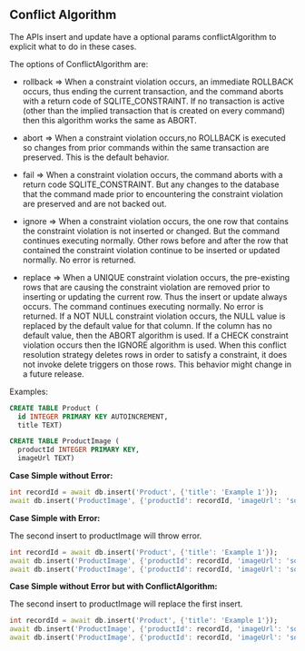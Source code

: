 ## Conflict Algorithm

The APIs insert and update have a optional params conflictAlgorithm to explicit what to do in these
cases.

The options of ConflictAlgorithm are:

* rollback => When a constraint violation occurs, an immediate ROLLBACK occurs, thus ending the
  current transaction, and the command aborts with a return code of SQLITE_CONSTRAINT. If no
  transaction is active (other than the implied transaction that is created on every command) then
  this algorithm works the same as ABORT.

* abort => When a constraint violation occurs,no ROLLBACK is executed so changes from prior commands
  within the same transaction are preserved. This is the default behavior.

* fail => When a constraint violation occurs, the command aborts with a return code
  SQLITE_CONSTRAINT. But any changes to the database that the command made prior to encountering the
  constraint violation are preserved and are not backed out.

* ignore => When a constraint violation occurs, the one row that contains the constraint violation
  is not inserted or changed. But the command continues executing normally. Other rows before and
  after the row that contained the constraint violation continue to be inserted or updated normally.
  No error is returned.

* replace => When a UNIQUE constraint violation occurs, the pre-existing rows that are causing the
  constraint violation are removed prior to inserting or updating the current row. Thus the insert
  or update always occurs. The command continues executing normally. No error is returned. If a NOT
  NULL constraint violation occurs, the NULL value is replaced by the default value for that column.
  If the column has no default value, then the ABORT algorithm is used. If a CHECK constraint
  violation occurs then the IGNORE algorithm is used. When this conflict resolution strategy deletes
  rows in order to satisfy a constraint, it does not invoke delete triggers on those rows. This
  behavior might change in a future release.

Examples:

```sql
CREATE TABLE Product (
  id INTEGER PRIMARY KEY AUTOINCREMENT,
  title TEXT)
```

```sql
CREATE TABLE ProductImage (
  productId INTEGER PRIMARY KEY,
  imageUrl TEXT)
```

**Case Simple without Error:**

```dart
int recordId = await db.insert('Product', {'title': 'Example 1'});
await db.insert('ProductImage', {'productId': recordId, 'imageUrl': 'someUrlHere'});

```

**Case Simple with Error:**

The second insert to productImage will throw error.

```dart
int recordId = await db.insert('Product', {'title': 'Example 1'});
await db.insert('ProductImage', {'productId': recordId, 'imageUrl': 'someUrlHere'});
await db.insert('ProductImage', {'productId': recordId, 'imageUrl': 'someUrlHere'});

```

**Case Simple without Error but with ConflictAlgorithm:**

The second insert to productImage will replace the first insert.

```dart
int recordId = await db.insert('Product', {'title': 'Example 1'});
await db.insert('ProductImage', {'productId': recordId, 'imageUrl': 'someUrlHere'});
await db.insert('ProductImage', {'productId': recordId, 'imageUrl': 'someUpdatedUrlHere'}, conflictAlgorithm: ConflictAlgorithm.replace);

```